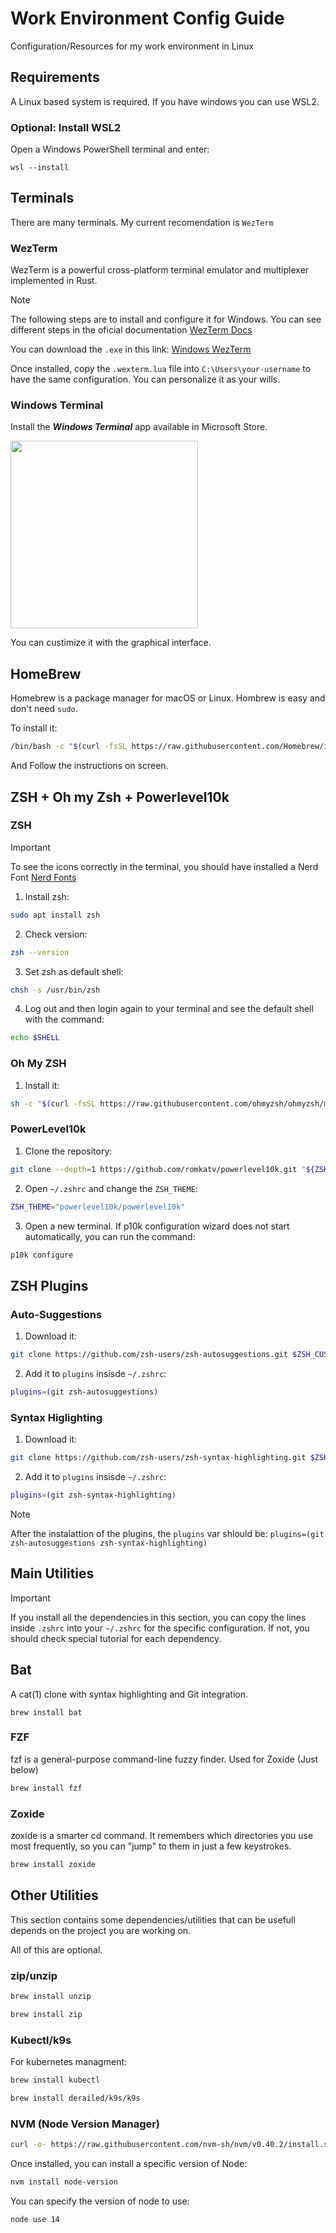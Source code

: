 # Work Environment Config Guide
Configuration/Resources for my work environment in Linux

## Requirements
A Linux based system is required. If you have windows you can use WSL2.

### Optional: Install WSL2

Open a Windows PowerShell terminal and enter:
```shell
wsl --install
```

## Terminals
There are many terminals. My current recomendation is `WezTerm`

### WezTerm
WezTerm is a powerful cross-platform terminal emulator and multiplexer implemented in Rust.

>[!NOTE]
> The following steps are to install and configure it for Windows. You can see different steps in the oficial documentation [WezTerm Docs](https://wezterm.org/installation.html) 

You can download the `.exe` in this link:  [Windows WezTerm](https://wezterm.org/install/windows.html)

Once installed, copy the `.wexterm.lua` file into `C:\Users\your-username` to have the same configuration. You can personalize it as your wills.

### Windows Terminal
Install the ***Windows Terminal*** app available in Microsoft Store.

<img src="https://4sysops.com/wp-content/uploads/2019/07/The-Windows-Terminal-preview-is-downloadable-from-the-Microsoft-Store.png" width="300"/>

You can custimize it with the graphical interface.

## HomeBrew
Homebrew is a package manager for macOS or Linux. Hombrew is easy and don't need `sudo`.

To install it:
```bash
/bin/bash -c "$(curl -fsSL https://raw.githubusercontent.com/Homebrew/install/HEAD/install.sh)"
```
And Follow the instructions on screen.

## ZSH + Oh my Zsh + Powerlevel10k

### ZSH

> [!IMPORTANT]
> To see the icons correctly in the terminal, you should have installed a Nerd Font [Nerd Fonts](https://www.nerdfonts.com/font-downloads)

1. Install zsh:
```bash
sudo apt install zsh
```
2. Check version:
```bash
zsh --version
```
3. Set zsh as default shell:
```bash
chsh -s /usr/bin/zsh
```
4. Log out and then login again to your terminal and see the default shell with the command:
```bash
echo $SHELL
```

### Oh My ZSH

1. Install it:
```bash
sh -c "$(curl -fsSL https://raw.githubusercontent.com/ohmyzsh/ohmyzsh/master/tools/install.sh)"
```

### PowerLevel10k
1. Clone the repository:
```bash
git clone --depth=1 https://github.com/romkatv/powerlevel10k.git "${ZSH_CUSTOM:-$HOME/.oh-my-zsh/custom}/themes/powerlevel10k"
```
2. Open `~/.zshrc` and change the `ZSH_THEME`:
```bash
ZSH_THEME="powerlevel10k/powerlevel10k"
```
3. Open a new terminal. If p10k configuration wizard does not start automatically, you can run the command:
```bash
p10k configure
```

## ZSH Plugins

### Auto-Suggestions

1. Download it:
```bash
git clone https://github.com/zsh-users/zsh-autosuggestions.git $ZSH_CUSTOM/plugins/zsh-autosuggestions
```
2. Add it to `plugins` insisde `~/.zshrc`:
```bash
plugins=(git zsh-autosuggestions)
```

### Syntax Higlighting

1. Download it:
```bash
git clone https://github.com/zsh-users/zsh-syntax-highlighting.git $ZSH_CUSTOM/plugins/zsh-syntax-highlighting
```
2. Add it to `plugins` insisde `~/.zshrc`:
```bash
plugins=(git zsh-syntax-highlighting)
```

> [!NOTE]
> After the instalattion of the plugins, the `plugins` var shlould be:
> `plugins=(git zsh-autosuggestions zsh-syntax-highlighting)`

## Main Utilities
> [!IMPORTANT]
> If you install all the dependencies in this section, you can copy the lines inside `.zshrc` into your `~/.zshrc` for the specific configuration.
> If not, you should check special tutorial for each dependency.

## Bat
A cat(1) clone with syntax highlighting and Git integration.
```
brew install bat
```

### FZF
fzf is a general-purpose command-line fuzzy finder. Used for Zoxide (Just below)
```bash
brew install fzf
```

### Zoxide
zoxide is a smarter cd command. It remembers which directories you use most frequently, so you can "jump" to them in just a few keystrokes.

```bash
brew install zoxide
```



## Other Utilities

This section contains some dependencies/utilities that can be usefull depends on the project you are working on.

All of this are optional.

### zip/unzip
```bash
brew install unzip
```
```bash
brew install zip
```

### Kubectl/k9s
For kubernetes managment:
```bash
brew install kubectl
```
```bash
brew install derailed/k9s/k9s
```

### NVM (Node Version Manager)
```bash
curl -o- https://raw.githubusercontent.com/nvm-sh/nvm/v0.40.2/install.sh | bash
```
Once installed, you can install a specific version of Node:
```bash
nvm install node-version
```
You can specify the version of node to use:
```bash
node use 14
```


   
